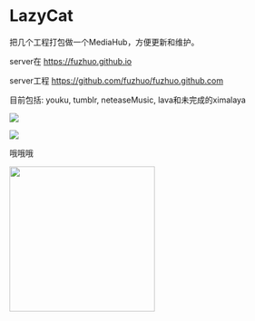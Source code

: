 # LazyCat

把几个工程打包做一个MediaHub，方便更新和维护。

server在 https://fuzhuo.github.io

server工程 https://github.com/fuzhuo/fuzhuo.github.com

目前包括: youku, tumblr, neteaseMusic, lava和未完成的ximalaya

![](https://fuzhuo.github.io/icons/lazycat.png)

![](https://fuzhuo.github.io/icons/homepage.png)

哦哦哦

<img src="https://fuzhuo.github.io/icons/qrcode.jpg" width="256" />
